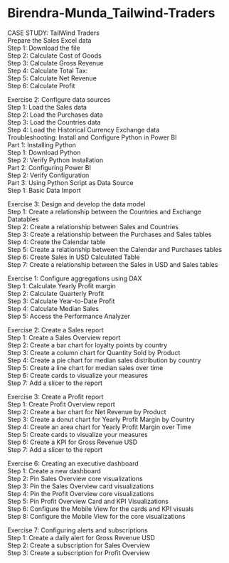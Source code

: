 # Birendra-Munda_Tailwind-Traders

CASE STUDY: TailWind Traders\
Prepare the Sales Excel data\
Step 1: Download the file\
Step 2: Calculate Cost of Goods\
Step 3: Calculate Gross Revenue\
Step 4: Calculate Total Tax:\
Step 5: Calculate Net Revenue\
Step 6: Calculate Profit

Exercise 2: Configure data sources\
Step 1: Load the Sales data\
Step 2: Load the Purchases data\
Step 3: Load the Countries data\
Step 4: Load the Historical Currency Exchange data\
Troubleshooting: Install and Configure Python in Power BI\
Part 1: Installing Python\
Step 1: Download Python\
Step 2: Verify Python Installation\
Part 2: Configuring Power BI\
Step 2: Verify Configuration\
Part 3: Using Python Script as Data Source\
Step 1: Basic Data Import

Exercise 3: Design and develop the data model\
Step 1: Create a relationship between the Countries and Exchange Datatables\
Step 2: Create a relationship between Sales and Countries\
Step 3: Create a relationship between the Purchases and Sales tables\
Step 4: Create the Calendar table\
Step 5: Create a relationship between the Calendar and Purchases tables\
Step 6: Create Sales in USD Calculated Table\
Step 7: Create a relationship between the Sales in USD and Sales tables

Exercise 1: Configure aggregations using DAX\
Step 1: Calculate Yearly Profit margin\
Step 2: Calculate Quarterly Profit\
Step 3: Calculate Year-to-Date Profit\
Step 4: Calculate Median Sales\
Step 5: Access the Performance Analyzer

Exercise 2: Create a Sales report\
Step 1: Create a Sales Overview report\
Step 2: Create a bar chart for loyalty points by country\
Step 3: Create a column chart for Quantity Sold by Product\
Step 4: Create a pie chart for median sales distribution by country\
Step 5: Create a line chart for median sales over time\
Step 6: Create cards to visualize your measures\
Step 7: Add a slicer to the report

Exercise 3: Create a Profit report\
Step 1: Create Profit Overview report\
Step 2: Create a bar chart for Net Revenue by Product\
Step 3: Create a donut chart for Yearly Profit Margin by Country\
Step 4: Create an area chart for Yearly Profit Margin over Time\
Step 5: Create cards to visualize your measures\
Step 6: Create a KPI for Gross Revenue USD\
Step 7: Add a slicer to the report







Exercise 6: Creating an executive dashboard\
Step 1: Create a new dashboard\
Step 2: Pin Sales Overview core visualizations\
Step 3: Pin the Sales Overview card visualizations\
Step 4: Pin the Profit Overview core visualizations\
Step 5: Pin Profit Overview Card and KPI Visualizations\
Step 6: Configure the Mobile View for the cards and KPI visuals\
Step 8: Configure the Mobile View for the core visualizations


Exercise 7: Configuring alerts and subscriptions\
Step 1: Create a daily alert for Gross Revenue USD\
Step 2: Create a subscription for Sales Overview\
Step 3: Create a subscription for Profit Overview
